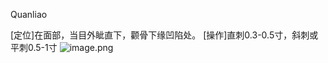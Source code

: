 Quanliao

[定位]在面部，当目外眦直下，颧骨下缘凹陷处。 
[操作]直刺0.3-0.5寸，斜刺或平刺0.5-1寸
![image.png](https://picgo18719498306.oss-cn-guangzhou.aliyuncs.com/20250423192828877.png)
